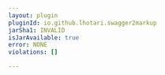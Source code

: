 ```yaml
---
layout: plugin
pluginId: io.github.lhotari.swagger2markup
jarSha1: INVALID
isJarAvailable: true
error: NONE
violations: []

---
```


